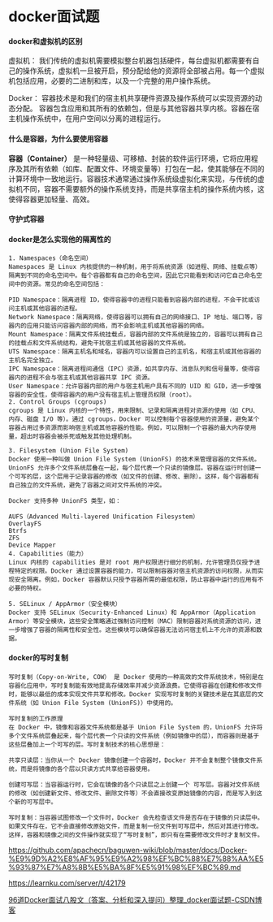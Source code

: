 # docker面试题

#### docker和虚拟机的区别

虚拟机： 我们传统的虚拟机需要模拟整台机器包括硬件，每台虚拟机都需要有自己的操作系统，虚拟机一旦被开启，预分配给他的资源将全部被占用。每一个虚拟机包括应用，必要的二进制和库，以及一个完整的用户操作系统。

Docker： 容器技术是和我们的宿主机共享硬件资源及操作系统可以实现资源的动态分配。 容器包含应用和其所有的依赖包，但是与其他容器共享内核。容器在宿主机操作系统中，在用户空间以分离的进程运行。

#### 什么是容器，为什么要使用容器

**容器（Container）** 是一种轻量级、可移植、封装的软件运行环境，它将应用程序及其所有依赖（如库、配置文件、环境变量等）打包在一起，使其能够在不同的计算环境中一致地运行。容器技术通常通过操作系统级虚拟化来实现，与传统的虚拟机不同，容器不需要额外的操作系统支持，而是共享宿主机的操作系统内核，这使得容器更加轻量、高效。

#### 守护式容器

#### docker是怎么实现他的隔离性的

```
1. Namespaces（命名空间）
Namespaces 是 Linux 内核提供的一种机制，用于将系统资源（如进程、网络、挂载点等）隔离到不同的命名空间中。每个容器都有自己的命名空间，因此它只能看到和访问它自己命名空间中的资源。常见的命名空间包括：

PID Namespace：隔离进程 ID，使得容器中的进程只能看到容器内部的进程，不会干扰或访问主机或其他容器的进程。
Network Namespace：隔离网络，使得容器可以拥有自己的网络接口、IP 地址、端口等，容器内的应用只能访问容器内部的网络，而不会影响主机或其他容器的网络。
Mount Namespace：隔离文件系统挂载点，容器内部的文件系统是独立的，容器可以拥有自己的挂载点和文件系统结构，避免干扰宿主机或其他容器的文件系统。
UTS Namespace：隔离主机名和域名，容器内可以设置自己的主机名，和宿主机或其他容器的主机名完全独立。
IPC Namespace：隔离进程间通信（IPC）资源，如共享内存、消息队列和信号量等，使得容器内的进程不会与宿主机或其他容器共享 IPC 资源。
User Namespace：允许容器内部的用户与宿主机用户具有不同的 UID 和 GID，进一步增强容器的安全性，使得容器内的用户没有宿主机上管理员权限（root）。
2. Control Groups (cgroups)
cgroups 是 Linux 内核的一个特性，用来限制、记录和隔离进程对资源的使用（如 CPU、内存、磁盘 I/O 等）。通过 cgroups，Docker 可以控制每个容器使用的资源量，避免某个容器占用过多资源而影响宿主机或其他容器的性能。例如，可以限制一个容器的最大内存使用量，超出时容器会被杀死或触发其他处理机制。

3. Filesystem (Union File System)
Docker 使用一种叫做 Union File System (UnionFS) 的技术来管理容器的文件系统。UnionFS 允许多个文件系统层叠在一起，每个层代表一个只读的镜像层。容器在运行时创建一个可写的层，这个层用于记录容器的修改（如文件的创建、修改、删除）。这样，每个容器都有自己独立的文件系统，避免了容器之间对文件系统的冲突。

Docker 支持多种 UnionFS 类型，如：

AUFS（Advanced Multi-layered Unification Filesystem）
OverlayFS
Btrfs
ZFS
Device Mapper
4. Capabilities（能力）
Linux 内核的 capabilities 是对 root 用户权限进行细分的机制，允许管理员仅授予进程特定的权限。Docker 通过设置容器的能力，可以限制容器对宿主机资源的访问权限，从而实现安全隔离。例如，Docker 容器默认只授予容器所需的最低权限，防止容器中运行的应用有不必要的特权。

5. SELinux / AppArmor（安全模块）
Docker 支持 SELinux（Security-Enhanced Linux）和 AppArmor（Application Armor）等安全模块，这些安全策略通过强制访问控制（MAC）限制容器对系统资源的访问，进一步增强了容器的隔离性和安全性。这些模块可以确保容器无法访问宿主机上不允许的资源和数据。
```

#### docker的写时复制

```
写时复制（Copy-on-Write, COW） 是 Docker 使用的一种高效的文件系统技术，特别是在容器化应用中，写时复制能有效地提高存储效率并减少资源浪费。它使得容器在创建和修改文件时，能够以最低的成本实现文件共享和修改。Docker 实现写时复制的关键技术是在其底层的文件系统（如 Union File System (UnionFS)）中使用的。

写时复制的工作原理
在 Docker 中，镜像和容器文件系统都是基于 Union File System 的，UnionFS 允许将多个文件系统层叠起来，每个层代表一个只读的文件系统（例如镜像中的层），而容器则是基于这些层叠加上一个可写的层。写时复制技术的核心思想是：

共享只读层：当你从一个 Docker 镜像创建一个容器时，Docker 并不会复制整个镜像文件系统，而是将镜像的各个层以只读方式共享给容器使用。

创建可写层：当容器运行时，它会在镜像的各个只读层之上创建一个 可写层。容器对文件系统的修改（如创建新文件、修改文件、删除文件等）不会直接改变原始镜像的内容，而是写入到这个新的可写层中。

写时复制：当容器试图修改一个文件时，Docker 会先检查该文件是否存在于镜像的只读层中。如果文件存在，它不会直接修改原始文件，而是复制一份文件到可写层中，然后对其进行修改。这样，容器和镜像之间的文件操作就实现了“写时复制”，即只有在需要修改文件时才复制文件。
```

https://github.com/apachecn/baguwen-wiki/blob/master/docs/Docker-%E9%9D%A2%E8%AF%95%E9%A2%98%EF%BC%88%E7%88%AA%E5%93%87%E7%A8%8B%E5%BA%8F%E5%91%98%EF%BC%89.md

https://learnku.com/server/t/42179

[96道Docker面试八股文（答案、分析和深入提问）整理_docker面试题-CSDN博客](https://blog.csdn.net/ocean2103/article/details/142679023)